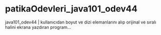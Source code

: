 # patikaOdevleri_java101_odev44
java101_odev44 | kullanıcıdan boyut ve dizi elemanlarını alıp orijinal ve sıralı halini ekrana yazdıran program...
